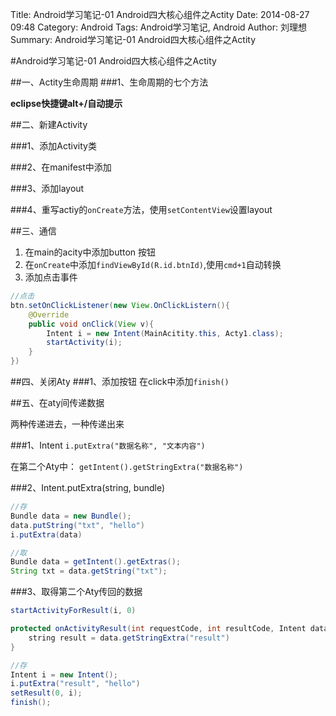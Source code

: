 Title: Android学习笔记-01 Android四大核心组件之Actity
Date: 2014-08-27 09:48
Category: Android
Tags: Android学习笔记, Android
Author: 刘理想
Summary: Android学习笔记-01 Android四大核心组件之Actity

#Android学习笔记-01 Android四大核心组件之Actity

##一、Actity生命周期
###1、生命周期的七个方法

**eclipse快捷键alt+/自动提示**

##二、新建Activity

###1、添加Activity类

###2、在manifest中添加

###3、添加layout

###4、重写actiy的`onCreate`方法，使用`setContentView`设置layout

##三、通信
1. 在main的acity中添加button 按钮
2. 在`onCreate`中添加`findViewById(R.id.btnId)`,使用`cmd+1`自动转换
3. 添加点击事件
	
```java
//点击
btn.setOnClickListener(new View.OnClickListern(){
	@Override
	public void onClick(View v){
		Intent i = new Intent(MainAcitity.this, Acty1.class);
		startActivity(i);
	}
})
```
	
##四、关闭Aty
###1、添加按钮
在click中添加`finish()`

##五、在aty间传递数据

两种传递进去，一种传递出来

###1、Intent `i.putExtra("数据名称", "文本内容")`

在第二个Aty中：
`getIntent().getStringExtra("数据名称")`

###2、Intent.putExtra(string, bundle)

```java
//存
Bundle data = new Bundle();
data.putString("txt", "hello")
i.putExtra(data)

//取
Bundle data = getIntent().getExtras();
String txt = data.getString("txt");
```

###3、取得第二个Aty传回的数据

```java
startActivityForResult(i, 0)

protected onActivityResult(int requestCode, int resultCode, Intent data){
	string result = data.getStringExtra("result")
}

//存
Intent i = new Intent();
i.putExtra("result", "hello")
setResult(0, i);
finish();
```